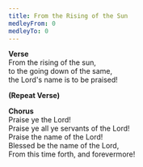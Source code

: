 ```yaml
---
title: From the Rising of the Sun
medleyFrom: 0
medleyTo: 0
---
```


**Verse**  
From the rising of the sun,  
to the going down of the same,  
the Lord's name is to be praised!

**(Repeat Verse)**

**Chorus**  
Praise ye the Lord!  
Praise ye all ye servants of the Lord!  
Praise the name of the Lord!  
Blessed be the name of the Lord,  
From this time forth, and forevermore!
